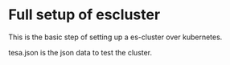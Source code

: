 # Full setup of escluster
This is the basic step of setting up a es-cluster over kubernetes.

tesa.json is the json data to test the cluster.